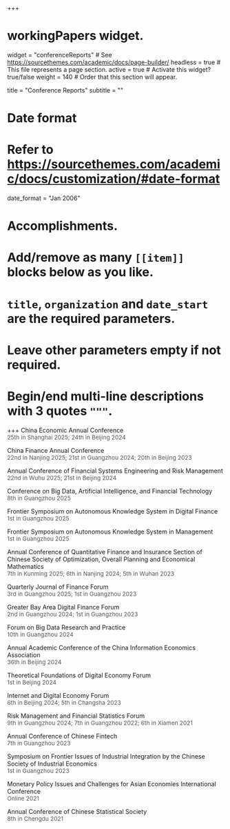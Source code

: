 +++
# workingPapers widget.
widget = "conferenceReports"  # See https://sourcethemes.com/academic/docs/page-builder/
headless = true  # This file represents a page section.
active = true  # Activate this widget? true/false
weight = 140  # Order that this section will appear.

title = "Conference Reports"
subtitle = ""

# Date format
#   Refer to https://sourcethemes.com/academic/docs/customization/#date-format
date_format = "Jan 2006"

# Accomplishments.
#   Add/remove as many `[[item]]` blocks below as you like.
#   `title`, `organization` and `date_start` are the required parameters.
#   Leave other parameters empty if not required.
#   Begin/end multi-line descriptions with 3 quotes `"""`.

+++
China Economic Annual Conference<br>
<span style="font-size: 0.95em; color: #555;">25th in Shanghai 2025; 24th in Beijing 2024</span></p></li>

China Finance Annual Conference<br>
<span style="font-size: 0.95em; color: #555;">22nd in Nanjing 2025; 21st in Guangzhou 2024; 20th in Beijing 2023</span></p></li>

Annual Conference of Financial Systems Engineering and Risk Management<br>
<span style="font-size: 0.95em; color: #555;">22nd in Wuhu 2025; 21st in Beijing 2024</span></p></li>

Conference on Big Data, Artificial Intelligence, and Financial Technology<br>
<span style="font-size: 0.95em; color: #555;">8th in Guangzhou 2025</span></p></li>

Frontier Symposium on Autonomous Knowledge System in Digital Finance<br>
<span style="font-size: 0.95em; color: #555;">1st in Guangzhou 2025</span></p></li>

Frontier Symposium on Autonomous Knowledge System in Management<br>
<span style="font-size: 0.95em; color: #555;">1st in Guangzhou 2025</span></p></li>

Annual Conference of Quantitative Finance and Insurance Section of Chinese Society of Optimization, Overall Planning and Economical Mathematics<br>
<span style="font-size: 0.95em; color: #555;">7th in Kunming 2025; 6th in Nanjing 2024; 5th in Wuhan 2023</span></p></li>

Quarterly Journal of Finance Forum<br>
<span style="font-size: 0.95em; color: #555;">3rd in Guangzhou 2025; 1st in Guangzhou 2023</span></p></li>

Greater Bay Area Digital Finance Forum<br>
<span style="font-size: 0.95em; color: #555;">2nd in Guangzhou 2024; 1st in Guangzhou 2023</span></p></li>

Forum on Big Data Research and Practice<br>
<span style="font-size: 0.95em; color: #555;">10th in Guangzhou 2024</span></p></li>

Annual Academic Conference of the China Information Economics Association<br>
<span style="font-size: 0.95em; color: #555;">36th in Beijing 2024</span></p></li>

Theoretical Foundations of Digital Economy Forum<br>
<span style="font-size: 0.95em; color: #555;">1st in Beijing 2024</span></p></li>

Internet and Digital Economy Forum<br>
<span style="font-size: 0.95em; color: #555;">6th in Beijing 2024; 5th in Changsha 2023</span></p></li>

Risk Management and Financial Statistics Forum<br>
<span style="font-size: 0.95em; color: #555;">9th in Guangzhou 2024; 7th in Guangzhou 2022; 6th in Xiamen 2021</span></p></li>

Annual Conference of Chinese Fintech<br>
<span style="font-size: 0.95em; color: #555;">7th in Guangzhou 2023</span></p></li>

Symposium on Frontier Issues of Industrial Integration by the Chinese Society of Industrial Economics<br>
<span style="font-size: 0.95em; color: #555;">1st in Guangzhou 2023</span></p></li>

Monetary Policy Issues and Challenges for Asian Economies International Conference<br>
<span style="font-size: 0.95em; color: #555;">Online 2021</span></p></li>

Annual Conference of Chinese Statistical Society<br>
<span style="font-size: 0.95em; color: #555;">8th in Chengdu 2021</span></p></li>
